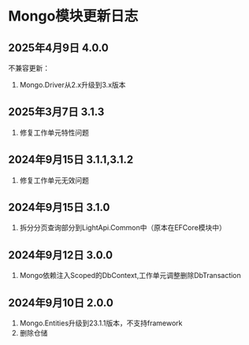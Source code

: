 # Mongo模块更新日志

## 2025年4月9日 4.0.0

不兼容更新：

1. Mongo.Driver从2.x升级到3.x版本

## 2025年3月7日 3.1.3

1. 修复工作单元特性问题

## 2024年9月15日 3.1.1,3.1.2

1. 修复工作单元无效问题

## 2024年9月15日 3.1.0

1. 拆分分页查询部分到LightApi.Common中（原本在EFCore模块中）

## 2024年9月12日 3.0.0

1. Mongo依赖注入Scoped的DbContext,工作单元调整删除DbTransaction

## 2024年9月10日 2.0.0

1. Mongo.Entities升级到23.1.1版本，不支持framework
2. 删除仓储


